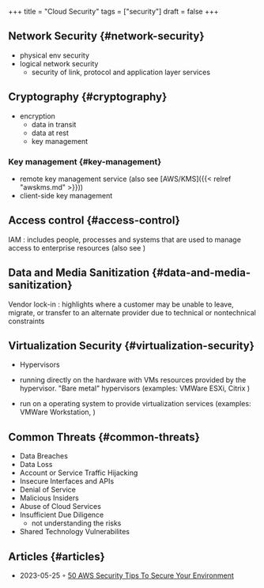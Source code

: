 +++
title = "Cloud Security"
tags = ["security"]
draft = false
+++

## Network Security {#network-security}

-   physical env security
-   logical network security
    -   security of link, protocol and application layer services


## Cryptography {#cryptography}

-   encryption
    -   data in transit
    -   data at rest
    -   key management


### Key management {#key-management}

-   remote key management service (also see [AWS/KMS]({{< relref "awskms.md" >}}))
-   client-side key management


## Access control {#access-control}

IAM
: includes people, processes and systems that are used to manage access to enterprise resources (also see )


## Data and Media Sanitization {#data-and-media-sanitization}

Vendor lock-in
: highlights where a customer may be unable to leave, migrate, or transfer to an alternate provider due to technical or nontechnical constraints


## Virtualization Security {#virtualization-security}

-   Hypervisors

-   running directly on the hardware with VMs resources provided by the hypervisor. "Bare metal" hypervisors (examples: VMWare ESXi, Citrix )
-   run on a operating system to provide virtualization services (examples: VMWare Workstation, )


## Common Threats {#common-threats}

-   Data Breaches
-   Data Loss
-   Account or Service Traffic Hijacking
-   Insecure Interfaces and APIs
-   Denial of Service
-   Malicious Insiders
-   Abuse of Cloud Services
-   Insufficient Due Diligence
    -   not understanding the risks
-   Shared Technology Vulnerabilites


## Articles {#articles}

-   2023-05-25 ◦ [50 AWS Security Tips To Secure Your Environment](https://www.digitalguardian.com/blog/50-aws-security-tips-secure-your-environment)
